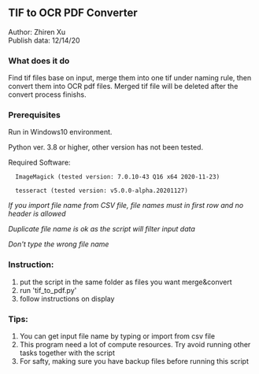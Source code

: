 ## TIF to OCR PDF Converter
Author: Zhiren Xu  
Publish data: 12/14/20

### What does it do
   Find tif files base on input, merge them into one tif under naming rule, then convert them into OCR pdf files. Merged tif file will be deleted after the convert process finishs.
   
   
### Prerequisites
   Run in Windows10 environment. 
   
   Python ver. 3.8 or higher, other version has not been tested. 
   
   Required Software: 
   
      ImageMagick (tested version: 7.0.10-43 Q16 x64 2020-11-23) 
      
      tesseract (tested version: v5.0.0-alpha.20201127)
      
   *If you import file name from CSV file, file names must in first row and no header is allowed*
   
   *Duplicate file name is ok as the script will filter input data*
   
   *Don't type the wrong file name*  

### Instruction:  
   1. put the script in the same folder as files you want merge&convert  
   2. run 'tif_to_pdf.py'  
   3. follow instructions on display

### Tips:
   1. You can get input file name by typing or import from csv file
   2. This program need a lot of compute resources. Try avoid running other tasks together with the script
   3. For safty, making sure you have backup files before running this script
